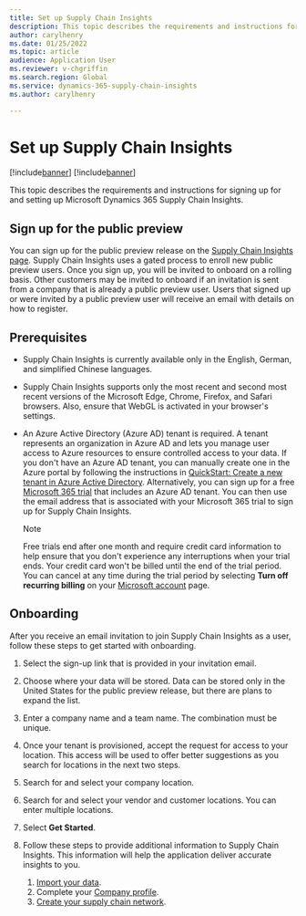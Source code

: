 ```yaml
---
title: Set up Supply Chain Insights
description: This topic describes the requirements and instructions for signing up for and setting up Microsoft Dynamics 365 Supply Chain Insights.
author: carylhenry
ms.date: 01/25/2022
ms.topic: article
audience: Application User
ms.reviewer: v-chgriffin
ms.search.region: Global
ms.service: dynamics-365-supply-chain-insights
ms.author: carylhenry

---
```


# Set up Supply Chain Insights

[!include[banner](includes/banner.md)]
[!include[banner](includes/preview-banner.md)]

This topic describes the requirements and instructions for signing up for and setting up Microsoft Dynamics 365 Supply Chain Insights.

## Sign up for the public preview

You can sign up for the public preview release on the [Supply Chain Insights page](https://dynamics.microsoft.com/supply-chain-insights/). Supply Chain Insights uses a gated process to enroll new public preview users. Once you sign up, you will be invited to onboard on a rolling basis. Other customers may be invited to onboard if an invitation is sent from a company that is already a public preview user. Users that signed up or were invited by a public preview user will receive an email with details on how to register. 

## Prerequisites

- Supply Chain Insights is currently available only in the English, German, and simplified Chinese languages.
- Supply Chain Insights supports only the most recent and second most recent versions of the Microsoft Edge, Chrome, Firefox, and Safari browsers. Also, ensure that WebGL is activated in your browser's settings.
- An Azure Active Directory (Azure AD) tenant is required. A tenant represents an organization in Azure AD and lets you manage user access to Azure resources to ensure controlled access to your data. If you don't have an Azure AD tenant, you can manually create one in the Azure portal by following the instructions in [QuickStart: Create a new tenant in Azure Active Directory](/azure/active-directory/fundamentals/active-directory-access-create-new-tenant). Alternatively, you can sign up for a free [Microsoft 365 trial](https://www.microsoft.com/microsoft-365/try) that includes an Azure AD tenant. You can then use the email address that is associated with your Microsoft 365 trial to sign up for Supply Chain Insights.

    > [!NOTE]
    > Free trials end after one month and require credit card information to help ensure that you don't experience any interruptions when your trial ends. Your credit card won't be billed until the end of the trial period. You can cancel at any time during the trial period by selecting **Turn off recurring billing** on your [Microsoft account](https://go.microsoft.com/fwlink/p/?LinkID=401325&CLCID=0x409&culture=en-us&country=US) page.

## Onboarding

After you receive an email invitation to join Supply Chain Insights as a user, follow these steps to get started with onboarding.

1. Select the sign-up link that is provided in your invitation email.
1. Choose where your data will be stored. Data can be stored only in the United States for the public preview release, but there are plans to expand the list. 
1. Enter a company name and a team name. The combination must be unique. 
1. Once your tenant is provisioned, accept the request for access to your location. This access will be used to offer better suggestions as you search for locations in the next two steps.
1. Search for and select your company location.
1. Search for and select your vendor and customer locations. You can enter multiple locations.
1. Select **Get Started**.
1. Follow these steps to provide additional information to Supply Chain Insights. This information will help the application deliver accurate insights to you.

    1. [Import your data](ingest-data.md).
    1. Complete your [Company profile](company-profile.md).
    1. [Create your supply chain network](partners.md).
